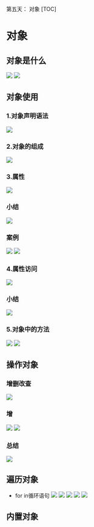 第五天： 对象
[TOC]


# 对象
## 对象是什么
![](2022-09-13-11-50-31.png)
![](2022-09-13-11-51-39.png)

## 对象使用

### 1.对象声明语法

![](2022-09-13-17-28-19.png)

### 2.对象的组成
![](2022-09-13-17-35-35.png)
### 3.属性
![](2022-09-13-17-36-01.png)
### 小结
![](2022-09-13-17-39-41.png)
### 案例
![](2022-09-13-17-49-06.png)
![](2022-09-13-17-49-17.png)
### 4.属性访问
![](2022-09-13-17-50-14.png)
### 小结
![](2022-09-13-18-02-31.png)
### 5.对象中的方法
![](2022-09-13-18-04-37.png)
![](2022-09-13-18-23-44.png)

## 操作对象
### 增删改查
![](2022-09-13-18-24-18.png)
### 增
![](2022-09-13-18-32-04.png)
![](2022-09-13-18-32-30.png)
### 总结
![](2022-09-13-18-35-50.png)

## 遍历对象
- for in循环语句
![](2022-09-13-20-15-37.png)
![](2022-09-13-20-15-48.png)
![](2022-09-13-20-45-21.png)
![](2022-09-13-20-45-47.png)
![](2022-09-13-21-07-15.png)

## 内置对象
